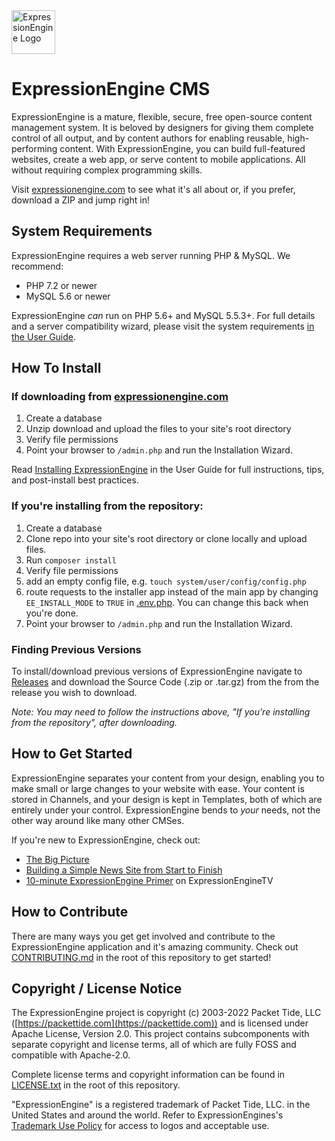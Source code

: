 <img src="https://expressionengine.com/asset/img/expressionengine-with-text.svg" alt="ExpressionEngine Logo" height="70" >

# ExpressionEngine CMS

ExpressionEngine is a mature, flexible, secure, free open-source content management system. It is beloved by designers for giving them complete control of all output, and by content authors for enabling reusable, high-performing content. With ExpressionEngine, you can build full-featured websites, create a web app, or serve content to mobile applications. All without requiring complex programming skills.

Visit [expressionengine.com](https://expressionengine.com/) to see what it's all about or, if you prefer, download a ZIP and jump right in!

## System Requirements

ExpressionEngine requires a web server running PHP & MySQL. We recommend:

- PHP 7.2 or newer
- MySQL 5.6 or newer

ExpressionEngine _can_ run on PHP 5.6+ and MySQL 5.5.3+. For full details and a server compatibility wizard, please visit the system requirements [in the User Guide](https://docs.expressionengine.com/latest/installation/requirements.html).

## How To Install

### If downloading from [expressionengine.com](https://expressionengine.com/)
1. Create a database
2. Unzip download and upload the files to your site's root directory
3. Verify file permissions
4. Point your browser to `/admin.php` and run the Installation Wizard.

Read [Installing ExpressionEngine](https://docs.expressionengine.com/latest/installation/installation.html) in the User Guide for full instructions, tips, and post-install best practices.

### If you're installing from the repository:
1. Create a database
2. Clone repo into your site's root directory or clone locally and upload files.
3. Run `composer install`
4. Verify file permissions
5. add an empty config file, e.g. `touch system/user/config/config.php`
6. route requests to the installer app instead of the main app by changing `EE_INSTALL_MODE` to `TRUE` in [.env.php](.env.php). You can change this back when you're done.
7. Point your browser to `/admin.php` and run the Installation Wizard.

### Finding Previous Versions
To install/download previous versions of ExpressionEngine navigate to [Releases](https://github.com/ExpressionEngine/ExpressionEngine/releases) and download the Source Code (.zip or .tar.gz) from the from the release you wish to download.

*Note: You may need to follow the instructions above, "If you're installing from the repository", after downloading.*

## How to Get Started

ExpressionEngine separates your content from your design, enabling you to make small or large changes to your website with ease. Your content is stored in Channels, and your design is kept in Templates, both of which are entirely under your control. ExpressionEngine bends to _your_ needs, not the other way around like many other CMSes.

If you're new to ExpressionEngine, check out:

- [The Big Picture](https://docs.expressionengine.com/latest/intro/the_big_picture.html)
- [Building a Simple News Site from Start to Finish](https://docs.expressionengine.com/latest/how_to/building_a_simple_news_site.html)
- [10-minute ExpressionEngine Primer](https://www.youtube.com/watch?v=qKaOirMRz2s) on ExpressionEngineTV

## How to Contribute

There are many ways you get get involved and contribute to the ExpressionEngine application and it's amazing community. Check out [CONTRIBUTING.md](CONTRIBUTING.md) in the root of this repository to get started!

## Copyright / License Notice

The ExpressionEngine project is copyright (c) 2003-2022 Packet Tide, LLC ([https://packettide.com](https://packettide.com)) and is licensed under Apache License, Version 2.0. This project contains subcomponents with separate copyright and license terms, all of which are fully FOSS and compatible with Apache-2.0.

Complete license terms and copyright information can be found in [LICENSE.txt](LICENSE.txt) in the root of this repository.

"ExpressionEngine" is a registered trademark of Packet Tide, LLC. in the United States and around the world. Refer to ExpressionEngines's [Trademark Use Policy](https://expressionengine.com/about/trademark-use-policy) for access to logos and acceptable use.
